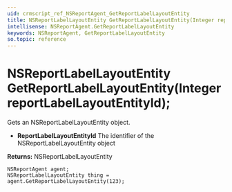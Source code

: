 ```yaml
---
uid: crmscript_ref_NSReportAgent_GetReportLabelLayoutEntity
title: NSReportLabelLayoutEntity GetReportLabelLayoutEntity(Integer reportLabelLayoutEntityId);
intellisense: NSReportAgent.GetReportLabelLayoutEntity
keywords: NSReportAgent, GetReportLabelLayoutEntity
so.topic: reference
---
```


# NSReportLabelLayoutEntity GetReportLabelLayoutEntity(Integer reportLabelLayoutEntityId);

Gets an NSReportLabelLayoutEntity object.

* **ReportLabelLayoutEntityId** The identifier of the NSReportLabelLayoutEntity object

**Returns:** NSReportLabelLayoutEntity

```crmscript
NSReportAgent agent;
NSReportLabelLayoutEntity thing = agent.GetReportLabelLayoutEntity(123);
```

